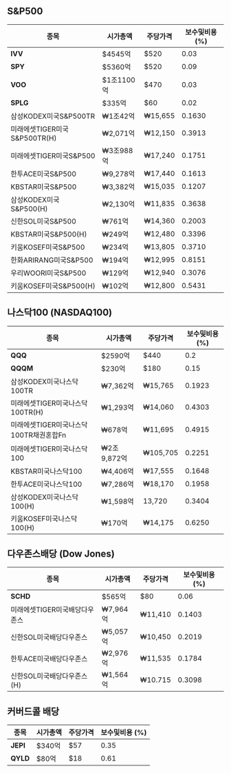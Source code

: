 
## S&P500

| **종목**                     | **시가총액** | **주당가격** | **보수및비용 (%)** |
| ---------------------------- | ------------ | ------------ | ------------------ |
| **IVV**                      | $4545억      | $520         | 0.03               |
| **SPY**                      | $5360억      | $520         | 0.09               |
| **VOO**                      | $1조1100억   | $470         | 0.03               |
| **SPLG**                     | $335억       | $60          | 0.02               |
| 삼성KODEX미국S&P500TR        | ₩1조42억     | ₩15,655       | 0.1630             |
| 미래에셋TIGER미국S&P500TR(H) | ₩2,071억     | ₩12,150       | 0.3913             |
| 미래에셋TIGER미국S&P500      | ₩3조988억    | ₩17,240       | 0.1751             |
| 한투ACE미국S&P500            | ₩9,278억     | ₩17,440       | 0.1613             |
| KBSTAR미국S&P500             | ₩3,382억     | ₩15,035       | 0.1207             |
| 삼성KODEX미국S&P500(H)       | ₩2,130억     | ₩11,835       | 0.3638             |
| 신한SOL미국S&P500            | ₩761억       | ₩14,360       | 0.2003             |
| KBSTAR미국S&P500(H)          | ₩249억       | ₩12,480       | 0.3396             |
| 키움KOSEF미국S&P500          | ₩234억       | ₩13,805       | 0.3710             |
| 한화ARIRANG미국S&P500        | ₩194억       | ₩12,995       | 0.8151​            |
| 우리WOORI미국S&P500          | ₩129억       | ₩12,940       | 0.3076             |
| 키움KOSEF미국S&P500(H)       | ₩102억       | ₩12,800       | 0.5431             |


## 나스닥100 (NASDAQ100)

| **종목**                               | **시가총액** | **주당가격** | **보수및비용 (%)** |
| -------------------------------------- | ------------ | ------------ | ------------------ |
| **QQQ**                                | $2590억      | $440         | 0.2                |
| **QQQM**                               | $230억       | $180         | 0.15               |
| 삼성KODEX미국나스닥100TR               | ₩7,362억     | ₩15,765      | 0.1923             |
| 미래에셋TIGER미국나스닥100TR(H)        | ₩1,293억     | ₩14,060      | 0.4303             |
| 미래에셋TIGER미국나스닥100TR채권혼합Fn | ₩678억       | ₩11,695      | 0.4915             |
| 미래에셋TIGER미국나스닥100             | ₩2조9,872억  | ₩105,705     | 0.2251             |
| KBSTAR미국나스닥100                    | ₩4,406억     | ₩17,555      | 0.1648             |
| 한투ACE미국나스닥100                   | ₩7,286억     | ₩18,170      | 0.1958             |
| 삼성KODEX미국나스닥100(H)              | ₩1,598억     | 13,720       | 0.3404             |
| 키움KOSEF미국나스닥100(H)              | ₩170억       | ₩14,175      | 0.6250             |

## 다우존스배당 (Dow Jones)

| **종목**                      | **시가총액** | **주당가격** | **보수및비용 (%)** |
| ----------------------------- | ------------ | ------------ | ------------------ |
| **SCHD**                      | $565억       | $80          | 0.06               |
| 미래에셋TIGER미국배당다우존스 | ₩7,964억     | ₩11,410       | 0.1403             |
| 신한SOL미국배당다우존스       | ₩5,057억     | ₩10,450       | 0.2019             |
| 한투ACE미국배당다우존스       | ₩2,976억     | ₩11,535       | 0.1784             |
| 신한SOL미국배당다우존스(H)    | ₩1,564억     | ₩10.715       | 0.3098             |

## 커버드콜 배당

| **종목** | **시가총액** | **주당가격** | **보수및비용 (%)** |
| -------- | ------------ | ------------ | ------------------ |
| **JEPI** | $340억       | $57          | 0.35               |
| **QYLD** | $80억        | $18          | 0.61               |
